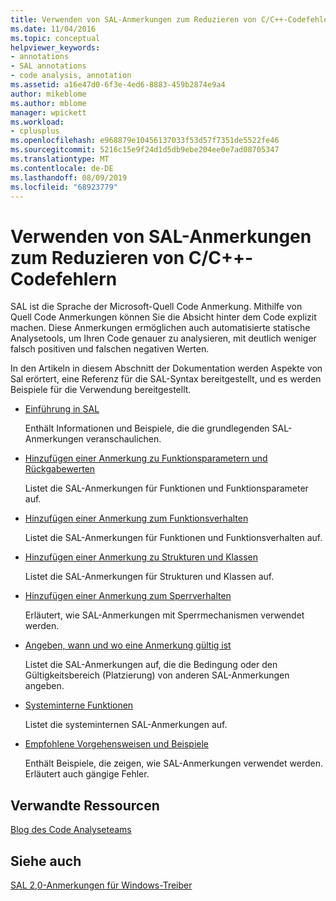 ```yaml
---
title: Verwenden von SAL-Anmerkungen zum Reduzieren von C/C++-Codefehlern
ms.date: 11/04/2016
ms.topic: conceptual
helpviewer_keywords:
- annotations
- SAL annotations
- code analysis, annotation
ms.assetid: a16e47d0-6f3e-4ed6-8883-459b2874e9a4
author: mikeblome
ms.author: mblome
manager: wpickett
ms.workload:
- cplusplus
ms.openlocfilehash: e968879e10456137033f53d57f7351de5522fe46
ms.sourcegitcommit: 5216c15e9f24d1d5db9ebe204ee0e7ad08705347
ms.translationtype: MT
ms.contentlocale: de-DE
ms.lasthandoff: 08/09/2019
ms.locfileid: "68923779"
---
```

# <a name="using-sal-annotations-to-reduce-cc-code-defects"></a>Verwenden von SAL-Anmerkungen zum Reduzieren von C/C++-Codefehlern
SAL ist die Sprache der Microsoft-Quell Code Anmerkung. Mithilfe von Quell Code Anmerkungen können Sie die Absicht hinter dem Code explizit machen. Diese Anmerkungen ermöglichen auch automatisierte statische Analysetools, um Ihren Code genauer zu analysieren, mit deutlich weniger falsch positiven und falschen negativen Werten.

In den Artikeln in diesem Abschnitt der Dokumentation werden Aspekte von Sal erörtert, eine Referenz für die SAL-Syntax bereitgestellt, und es werden Beispiele für die Verwendung bereitgestellt.

- [Einführung in SAL](../code-quality/understanding-sal.md)

     Enthält Informationen und Beispiele, die die grundlegenden SAL-Anmerkungen veranschaulichen.

- [Hinzufügen einer Anmerkung zu Funktionsparametern und Rückgabewerten](../code-quality/annotating-function-parameters-and-return-values.md)

     Listet die SAL-Anmerkungen für Funktionen und Funktionsparameter auf.

- [Hinzufügen einer Anmerkung zum Funktionsverhalten](../code-quality/annotating-function-behavior.md)

     Listet die SAL-Anmerkungen für Funktionen und Funktionsverhalten auf.

- [Hinzufügen einer Anmerkung zu Strukturen und Klassen](../code-quality/annotating-structs-and-classes.md)

     Listet die SAL-Anmerkungen für Strukturen und Klassen auf.

- [Hinzufügen einer Anmerkung zum Sperrverhalten](../code-quality/annotating-locking-behavior.md)

     Erläutert, wie SAL-Anmerkungen mit Sperrmechanismen verwendet werden.

- [Angeben, wann und wo eine Anmerkung gültig ist](../code-quality/specifying-when-and-where-an-annotation-applies.md)

     Listet die SAL-Anmerkungen auf, die die Bedingung oder den Gültigkeitsbereich (Platzierung) von anderen SAL-Anmerkungen angeben.

- [Systeminterne Funktionen](../code-quality/intrinsic-functions.md)

     Listet die systeminternen SAL-Anmerkungen auf.

- [Empfohlene Vorgehensweisen und Beispiele](../code-quality/best-practices-and-examples-sal.md)

     Enthält Beispiele, die zeigen, wie SAL-Anmerkungen verwendet werden. Erläutert auch gängige Fehler.

## <a name="related-resources"></a>Verwandte Ressourcen
[Blog des Code Analyseteams](http://go.microsoft.com/fwlink/?LinkId=251197)

## <a name="see-also"></a>Siehe auch
[SAL 2,0-Anmerkungen für Windows-Treiber](http://go.microsoft.com/fwlink/?LinkId=250979)